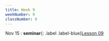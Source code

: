 ```yaml
---
title: Week 9
weekNumber: 9
classNumber: 9
---
```


Nov 15
: **seminar**{: .label .label-blue}[Lesson 09](/ics-23-fall/assets/class9/slides/Lesson_09.pdf)
